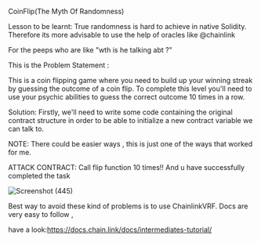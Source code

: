 CoinFlip(The Myth Of Randomness)


Lesson to be learnt:
True randomness is hard to achieve in native Solidity.
Therefore its more advisable to use the help of oracles like 
@chainlink

For the peeps who are like "wth is he talking abt ?" 

This is the Problem Statement :

This is a coin flipping game where you need to build up your winning streak by guessing the outcome of a coin flip. To complete this level you'll need to use your psychic abilities to guess the correct outcome 10 times in a row.

Solution:
Firstly, we'll need to write some code containing the original contract structure in order to be able to initialize a new contract variable we can talk to.

NOTE:
There could be easier ways , this is just one of the ways that worked for me.

ATTACK CONTRACT: 
Call flip function 10 times!! And u have successfully completed the task

![Screenshot (445)](https://user-images.githubusercontent.com/79459872/183260823-7e2ff309-5546-4de4-a60e-a059d0463061.png)


Best way to avoid these kind of problems is to use ChainlinkVRF. Docs are very easy to follow ,


have a look:https://docs.chain.link/docs/intermediates-tutorial/






  
